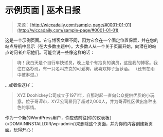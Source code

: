 <!--yml

分类：未分类

日期：2024年06月12日 18:24:25

-->

# 示例页面 | 巫术日报

> 来源：[http://wiccadaily.com/sample-page/#0001-01-01](http://wiccadaily.com/sample-page/#0001-01-01)

这是一个示例页面。它与博客文章不同，因为它会在一个固定位置保留，并在您的站点导航中显示（在大多数主题中）。大多数人从一个关于页面开始，向潜在的站点访问者介绍他们。可能会说一些像这样的话：

> 嗨！我白天是个自行车快递员，晚上是个有抱负的演员，这是我的博客。我住在洛杉矶，有一只名叫杰克的可爱狗，我喜欢椰子菠萝酒。 （还有在雨中被淋湿。）

...或者像这样：

> XYZ Doohickey公司成立于1971年，自那时起一直向公众提供优质的小玩意。位于哥谭市，XYZ公司雇佣了超过2,000人，并为哥谭社区做出各种出色的事情。

作为一个新的WordPress用户，你应该前往[你的仪表板](<DOMAININSTALLDIR/wp-admin/)来删除这个页面，并为你的内容创建新页面。玩得开心！
